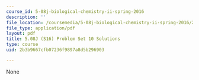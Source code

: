 ```yaml
---
course_id: 5-08j-biological-chemistry-ii-spring-2016
description: ''
file_location: /coursemedia/5-08j-biological-chemistry-ii-spring-2016/2b3b9667cfb07236f9897a8d5b296903_MIT5_08jS16ps10_soln.pdf
file_type: application/pdf
layout: pdf
title: 5.08J (S16) Problem Set 10 Solutions
type: course
uid: 2b3b9667cfb07236f9897a8d5b296903

---
```

None